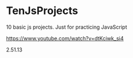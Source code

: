 # TenJsProjects
10 basic js projects. Just for practicing JavaScript

https://www.youtube.com/watch?v=dtKciwk_si4

2.51.13